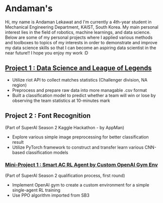 # Andaman's
Hi, my name is Andaman Lekawat and I'm currently a 4th-year student in Mechanical Engineering Department, KAIST, South Korea. My main personal interest lies in the field of robotics, machine learnings, and data science. Below are some of my personal projects where I applied various methods and toolboxes to topics of my interests in order to demonstrate and improve my data science skills so that I can become an aspiring data scientist in the near future!! I hope you enjoy my work :D

## [Project 1 : Data Science and League of Legends](https://github.com/andamanopal/league-of-legends-ds)
- Utilize riot API to collect matches statistics (Challenger division, NA region)
- Preprocess and prepare raw data into more managable .csv format
- Built a classification model to predict whether a team will win or lose by observing the team statistics at 10-minutes mark 

## Project 2 : Font Recognition
(Part of SuperAI Season 2 Kaggle Hackathon - by AppMan)
- Explore various simple image preprocessing for better classification result
- Utilize PyTorch framework to construct and transfer learn various CNN-based classification models

### [Mini-Project 1 : Smart AC RL Agent by Custom OpenAI Gym Env](https://github.com/andamanopal/smart_ac)
(Part of SuperAI Season 2 qualification process, first round)
- Implement OpenAI gym to create a custom environment for a simple single-agent RL training
- Use PPO algorithm imported from SB3
